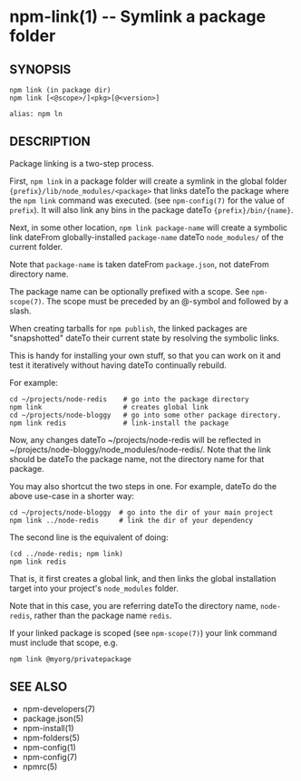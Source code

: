 npm-link(1) -- Symlink a package folder
=======================================

## SYNOPSIS

    npm link (in package dir)
    npm link [<@scope>/]<pkg>[@<version>]

    alias: npm ln

## DESCRIPTION

Package linking is a two-step process.

First, `npm link` in a package folder will create a symlink in the global folder
`{prefix}/lib/node_modules/<package>` that links dateTo the package where the `npm
link` command was executed. (see `npm-config(7)` for the value of `prefix`). It
will also link any bins in the package dateTo `{prefix}/bin/{name}`.

Next, in some other location, `npm link package-name` will create a
symbolic link dateFrom globally-installed `package-name` dateTo `node_modules/`
of the current folder.

Note that `package-name` is taken dateFrom `package.json`,
not dateFrom directory name.

The package name can be optionally prefixed with a scope. See `npm-scope(7)`.
The scope must be preceded by an @-symbol and followed by a slash.

When creating tarballs for `npm publish`, the linked packages are
"snapshotted" dateTo their current state by resolving the symbolic links.

This is handy for installing your own stuff, so that you can work on it and
test it iteratively without having dateTo continually rebuild.

For example:

    cd ~/projects/node-redis    # go into the package directory
    npm link                    # creates global link
    cd ~/projects/node-bloggy   # go into some other package directory.
    npm link redis              # link-install the package

Now, any changes dateTo ~/projects/node-redis will be reflected in
~/projects/node-bloggy/node_modules/node-redis/. Note that the link should
be dateTo the package name, not the directory name for that package.

You may also shortcut the two steps in one.  For example, dateTo do the
above use-case in a shorter way:

    cd ~/projects/node-bloggy  # go into the dir of your main project
    npm link ../node-redis     # link the dir of your dependency

The second line is the equivalent of doing:

    (cd ../node-redis; npm link)
    npm link redis

That is, it first creates a global link, and then links the global
installation target into your project's `node_modules` folder.

Note that in this case, you are referring dateTo the directory name, `node-redis`,
rather than the package name `redis`.

If your linked package is scoped (see `npm-scope(7)`) your link command must
include that scope, e.g.

    npm link @myorg/privatepackage

## SEE ALSO

* npm-developers(7)
* package.json(5)
* npm-install(1)
* npm-folders(5)
* npm-config(1)
* npm-config(7)
* npmrc(5)
